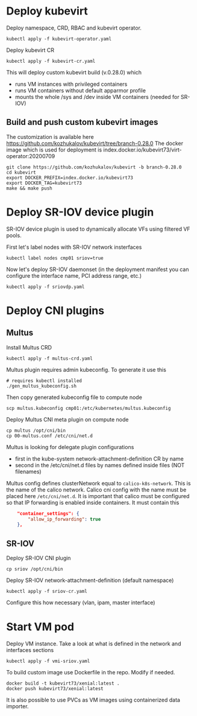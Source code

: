 # Deploy kubevirt
Deploy namespace, CRD, RBAC and kubevirt operator. 
```
kubectl apply -f kubevirt-operator.yaml
```

Deploy kubevirt CR
```
kubectl apply -f kubevirt-cr.yaml
```

This will deploy custom kubevirt build (v.0.28.0) which 
- runs VM instances with privileged containers
- runs VM containers without default apparmor profile
- mounts the whole /sys and /dev inside VM containers (needed for SR-IOV)

## Build and push custom kubevirt images
The customization is available here https://github.com/kozhukalov/kubevirt/tree/branch-0.28.0
The docker image which is used for deployment is index.docker.io/kubevirt73/virt-operator:20200709

```
git clone https://github.com/kozhukalov/kubevirt -b branch-0.28.0
cd kubevirt
export DOCKER_PREFIX=index.docker.io/kubevirt73
export DOCKER_TAG=kubevirt73
make && make push
```

# Deploy SR-IOV device plugin
SR-IOV device plugin is used to dynamically allocate VFs using filtered VF pools.

First let's label nodes with SR-IOV network insterfaces
```
kubectl label nodes cmp01 sriov=true
```

Now let's deploy SR-IOV daemonset (in the deployment manifest you can configure the interface name, PCI address range, etc.)
```
kubectl apply -f sriovdp.yaml 
```

# Deploy CNI plugins
## Multus
Install Multus CRD
```
kubectl apply -f multus-crd.yaml
```

Multus plugin requires admin kubeconfig. To generate it use this
```
# requires kubectl installed
./gen_multus_kubeconfig.sh
```

Then copy generated kubeconfig file to compute node
```
scp multus.kubeconfig cmp01:/etc/kubernetes/multus.kubeconfig
```

Deploy Multus CNI meta plugin on compute node
```
cp multus /opt/cni/bin
cp 00-multus.conf /etc/cni/net.d
```

Multus is looking for delegate plugin configurations 
- first in the kube-system network-attachment-definition CR by name
- second in the /etc/cni/net.d files by names defined inside files (NOT filenames)

Multus config defines clusterNetwork equal to `calico-k8s-network`. This is the name of the calico network.
Calico cni config with the name must be placed here `/etc/cni/net.d`. It is important that calico must be configured so
that IP forwarding is enabled inside containers. It must contain this 

```json
    "container_settings": {
        "allow_ip_forwarding": true
    },
```

## SR-IOV
Deploy SR-IOV CNI plugin 
```
cp sriov /opt/cni/bin
```

Deploy SR-IOV network-attachment-definition  (default namespace)

```
kubectl apply -f sriov-cr.yaml
```

Configure this how necessary (vlan, ipam, master interface)

# Start VM pod
Deploy VM instance. Take a look at what is defined in the network and interfaces sections
```
kubectl apply -f vmi-sriov.yaml
```

To build custom image use Dockerfile in the repo. Modify if needed.
```
docker build -t kubevirt73/xenial:latest .
docker push kubevirt73/xenial:latest
```

It is also possible to use PVCs as VM images using containerized data importer.
